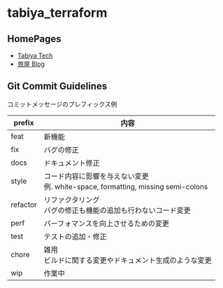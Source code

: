 # tabiya_terraform

## HomePages

- [Tabiya Tech](https://tabiya.dev/)
- [旅屋 Blog](https://tabiya.jp/)

## Git Commit Guidelines

コミットメッセージのプレフィックス例

|  prefix  | 内容 |
|----------|------|
| feat     |  新機能 |
| fix      |  バグの修正 |
| docs     |  ドキュメント修正 |
| style    |  コード内容に影響を与えない変更 <br> 例. white-space, formatting, missing semi-colons |
| refactor |  リファクタリング<br> バグの修正も機能の追加も行わないコード変更 |
| perf     |  パーフォマンスを向上させるための変更 |
| test     |  テストの追加・修正 |
| chore    |  雑用<br>ビルドに関する変更やドキュメント生成のような変更 |
| wip      |  作業中 |